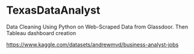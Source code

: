 # TexasDataAnalyst
Data Cleaning Using Python on Web-Scraped Data from Glassdoor. Then Tableau dashboard creation

https://www.kaggle.com/datasets/andrewmvd/business-analyst-jobs
